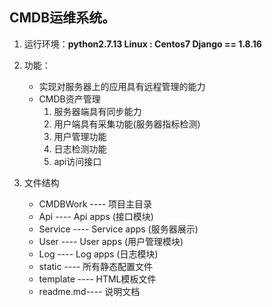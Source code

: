 ## CMDB运维系统。
1. 运行环境：**python2.7.13 Linux : Centos7 Django == 1.8.16**

2. 功能：
    * 实现对服务器上的应用具有远程管理的能力
    * CMDB资产管理
        1. 服务器端具有同步能力
        2. 用户端具有采集功能(服务器指标检测)
        3. 用户管理功能
        4. 日志检测功能
        5. api访问接口

3. 文件结构
    * CMDBWork ---- 项目主目录
    * Api      ---- Api apps (接口模块)
    * Service  ---- Service apps (服务器展示)
    * User     ---- User apps (用户管理模块)
    * Log      ---- Log apps (日志模块)
    * static   ---- 所有静态配置文件
    * template ---- HTML模板文件
    * readme.md---- 说明文档

